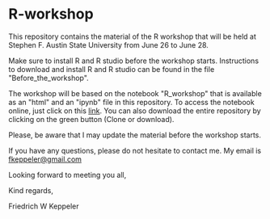 # R-workshop

This repository contains the material of the R workshop that will be held at Stephen F. Austin State University from June 26 to June 28. 

Make sure to install R and R studio before the workshop starts. 
Instructions to download and install R and R studio can be found in the file "Before_the_workshop".  

The workshop will be based on the notebook "R_workshop" that is available as an "html" and an "ipynb" file in this repository. 
To access the notebook online, just click on this [link](https://rawcdn.githack.com/fkeppeler/R-workshop/88e91c596aa2e542cac2349155e11893dfcd4734/R_workshop_html/R_workshop.html#1.1). You can also download the entire repository by clicking on the green button (Clone or download).

Please, be aware that I may update the material before the workshop starts.

If you have any questions, please do not hesitate to contact me. My email is fkeppeler@gmail.com 

Looking forward to meeting you all,

Kind regards,

Friedrich W Keppeler






